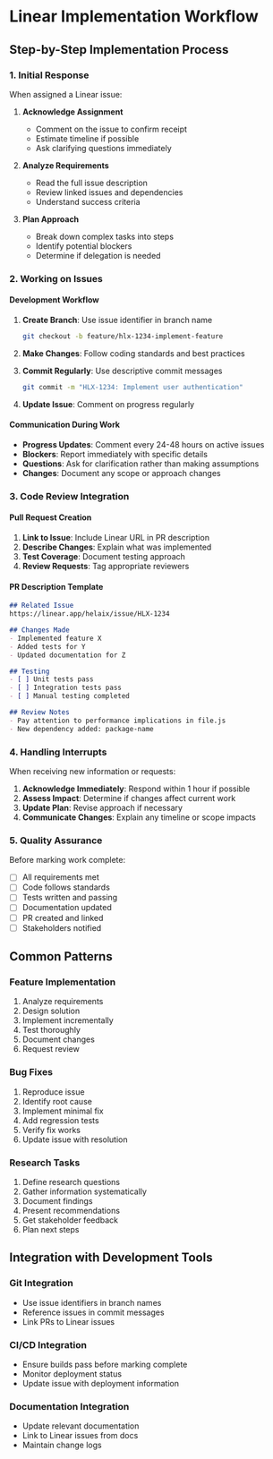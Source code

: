 # Linear Implementation Workflow

## Step-by-Step Implementation Process

### 1. Initial Response
When assigned a Linear issue:

1. **Acknowledge Assignment**
   - Comment on the issue to confirm receipt
   - Estimate timeline if possible
   - Ask clarifying questions immediately

2. **Analyze Requirements**
   - Read the full issue description
   - Review linked issues and dependencies
   - Understand success criteria

3. **Plan Approach**
   - Break down complex tasks into steps
   - Identify potential blockers
   - Determine if delegation is needed

### 2. Working on Issues

#### Development Workflow
1. **Create Branch**: Use issue identifier in branch name
   ```bash
   git checkout -b feature/hlx-1234-implement-feature
   ```

2. **Make Changes**: Follow coding standards and best practices

3. **Commit Regularly**: Use descriptive commit messages
   ```bash
   git commit -m "HLX-1234: Implement user authentication"
   ```

4. **Update Issue**: Comment on progress regularly

#### Communication During Work
- **Progress Updates**: Comment every 24-48 hours on active issues
- **Blockers**: Report immediately with specific details
- **Questions**: Ask for clarification rather than making assumptions
- **Changes**: Document any scope or approach changes

### 3. Code Review Integration

#### Pull Request Creation
1. **Link to Issue**: Include Linear URL in PR description
2. **Describe Changes**: Explain what was implemented
3. **Test Coverage**: Document testing approach
4. **Review Requests**: Tag appropriate reviewers

#### PR Description Template
```markdown
## Related Issue
https://linear.app/helaix/issue/HLX-1234

## Changes Made
- Implemented feature X
- Added tests for Y
- Updated documentation for Z

## Testing
- [ ] Unit tests pass
- [ ] Integration tests pass
- [ ] Manual testing completed

## Review Notes
- Pay attention to performance implications in file.js
- New dependency added: package-name
```

### 4. Handling Interrupts

When receiving new information or requests:

1. **Acknowledge Immediately**: Respond within 1 hour if possible
2. **Assess Impact**: Determine if changes affect current work
3. **Update Plan**: Revise approach if necessary
4. **Communicate Changes**: Explain any timeline or scope impacts

### 5. Quality Assurance

Before marking work complete:

- [ ] All requirements met
- [ ] Code follows standards
- [ ] Tests written and passing
- [ ] Documentation updated
- [ ] PR created and linked
- [ ] Stakeholders notified

## Common Patterns

### Feature Implementation
1. Analyze requirements
2. Design solution
3. Implement incrementally
4. Test thoroughly
5. Document changes
6. Request review

### Bug Fixes
1. Reproduce issue
2. Identify root cause
3. Implement minimal fix
4. Add regression tests
5. Verify fix works
6. Update issue with resolution

### Research Tasks
1. Define research questions
2. Gather information systematically
3. Document findings
4. Present recommendations
5. Get stakeholder feedback
6. Plan next steps

## Integration with Development Tools

### Git Integration
- Use issue identifiers in branch names
- Reference issues in commit messages
- Link PRs to Linear issues

### CI/CD Integration
- Ensure builds pass before marking complete
- Monitor deployment status
- Update issue with deployment information

### Documentation Integration
- Update relevant documentation
- Link to Linear issues from docs
- Maintain change logs

